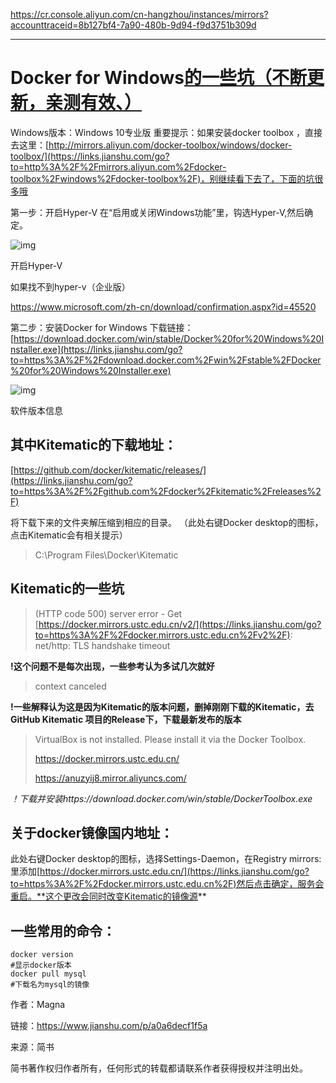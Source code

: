 https://cr.console.aliyun.com/cn-hangzhou/instances/mirrors?accounttraceid=8b127bf4-7a90-480b-9d94-f9d3751b309d









----





# Docker for Windows[的一些坑（不断更新，亲测有效、）](https://www.jianshu.com/p/a0a6decf1f5a)







Windows版本：Windows 10专业版
 重要提示：如果安装docker toolbox ，直接去这里：[http://mirrors.aliyun.com/docker-toolbox/windows/docker-toolbox/](https://links.jianshu.com/go?to=http%3A%2F%2Fmirrors.aliyun.com%2Fdocker-toolbox%2Fwindows%2Fdocker-toolbox%2F)，别继续看下去了，下面的坑很多哦

第一步：开启Hyper-V
 在“启用或关闭Windows功能”里，钩选Hyper-V,然后确定。




![img](https:////upload-images.jianshu.io/upload_images/1923942-a95dffc43de53c12.png?imageMogr2/auto-orient/strip%7CimageView2/2/w/460)

开启Hyper-V

 如果找不到hyper-v（企业版）

https://www.microsoft.com/zh-cn/download/confirmation.aspx?id=45520



第二步：安装Docker for Windows
 下载链接：[https://download.docker.com/win/stable/Docker%20for%20Windows%20Installer.exe](https://links.jianshu.com/go?to=https%3A%2F%2Fdownload.docker.com%2Fwin%2Fstable%2FDocker%20for%20Windows%20Installer.exe)



![img](https:////upload-images.jianshu.io/upload_images/1923942-6b25e8b27ae092f0.png?imageMogr2/auto-orient/strip%7CimageView2/2/w/594)

软件版本信息

## 其中Kitematic的下载地址：

[https://github.com/docker/kitematic/releases/](https://links.jianshu.com/go?to=https%3A%2F%2Fgithub.com%2Fdocker%2Fkitematic%2Freleases%2F)

将下载下来的文件夹解压缩到相应的目录。
 （此处右键Docker desktop的图标，点击Kitematic会有相关提示）

> C:\Program Files\Docker\Kitematic

## Kitematic的一些坑

> (HTTP code 500) server error - Get [https://docker.mirrors.ustc.edu.cn/v2/](https://links.jianshu.com/go?to=https%3A%2F%2Fdocker.mirrors.ustc.edu.cn%2Fv2%2F): net/http: TLS handshake timeout

**!这个问题不是每次出现，一些参考认为多试几次就好**

> context canceled

**!一些解释认为这是因为Kitematic的版本问题，删掉刚刚下载的Kitematic，去GitHub Kitematic 项目的Release下，下载最新发布的版本**

> VirtualBox is not installed. Please install it via the Docker Toolbox.
>
> https://docker.mirrors.ustc.edu.cn/
>
> https://anuzyij8.mirror.aliyuncs.com/

*！下载并安装https://download.docker.com/win/stable/DockerToolbox.exe*

## 关于docker镜像国内地址：

此处右键Docker desktop的图标，选择Settings-Daemon，在Registry mirrors:里添加[https://docker.mirrors.ustc.edu.cn/](https://links.jianshu.com/go?to=https%3A%2F%2Fdocker.mirrors.ustc.edu.cn%2F)然后点击确定，服务会重启。**这个更改会同时改变Kitematic的镜像源**

## 一些常用的命令：

```
docker version
#显示docker版本
docker pull mysql
#下载名为mysql的镜像
```

作者：Magna

链接：https://www.jianshu.com/p/a0a6decf1f5a

来源：简书

简书著作权归作者所有，任何形式的转载都请联系作者获得授权并注明出处。